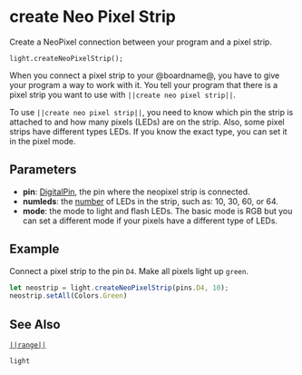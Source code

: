 # create Neo Pixel Strip

Create a NeoPixel connection between your program and a pixel strip.

```sig
light.createNeoPixelStrip();
```
When you connect a pixel strip to your @boardname@, you have to give your program a way
to work with it. You tell your program that there is a pixel strip you want to use with
``||create neo pixel strip||``.

To use ``||create neo pixel strip||``, you need to know which pin the strip is attached to and
how many pixels (LEDs) are on the strip. Also, some pixel strips have different types LEDs.
If you know the exact type, you can set it in the pixel mode. 

## Parameters

* **pin**: [DigitalPin](/reference/pins), the pin where the neopixel strip is connected.
* **numleds**: the [number](/types/number) of LEDs in the strip, such as: 10, 30, 60, or 64.
* **mode**: the mode to light and flash LEDs. The basic mode is RGB but you can set a different
mode if your pixels have a different type of LEDs.

## Example

Connect a pixel strip to the pin `D4`. Make all pixels light up `green`.

```typescript
let neostrip = light.createNeoPixelStrip(pins.D4, 10);
neostrip.setAll(Colors.Green)
```

## See Also

[``||range||``](/reference/light/range)

```package
light
```


